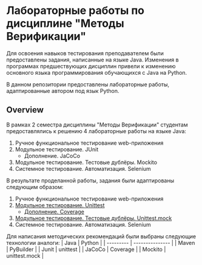 # Лабораторные работы по дисциплине "Методы Верификации"
Для освоения навыков тестирования преподавателем были предоставлены задания, написанные на языке Java. Изменения в программах предшествующих дисциплин привели к изменению основного языка программирования обучающихся с Java на Python. 

В данном репозитории предоставлены лабораторные работы, адаптированные автором под язык Python.

## Overview
В рамках 2 семестра дисциплины "Методы Верификации" студентам предоставлялись к решению 4 лабораторные работы на языке Java:
1. Ручное функциональное тестирование web-приложения
2. Модульное тестирование. JUnit
    - Дополнение. JaCoCo
3. Модульное тестирование. Тестовые дублёры. Mockito
4. Системное тестирование. Автоматизация. Selenium

В результате проделанной работы, задания были адаптированы следующим образом:
1. Ручное функциональное тестирование web-приложения
2. [Модульное тестирование. Unittest](2_lab/)
    - [Дополнение. Coverage](2_lab/)
3. [Модульное тестирование. Тестовые дублёры. Unittest.mock](3_lab/)
4. Системное тестирование. Автоматизация. Selenium

Для написания методических рекомендаций были выбраны следующие технологии аналоги:
| Java      | Python          |
| --------- | --------------- |
| Maven     | PyBuilder       |
| Junit     | unittest        |
| JaCoCo    | Coverage        |
| Mockito   | unittest.mock   |